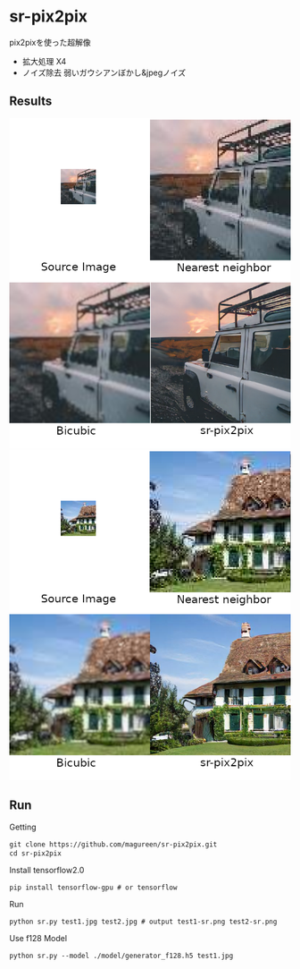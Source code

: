 # sr-pix2pix
pix2pixを使った超解像
- 拡大処理 X4
- ノイズ除去 弱いガウシアンぼかし&jpegノイズ

## Results
![demo1](https://raw.githubusercontent.com/magureen/sr-pix2pix/master/img/demo1.png)
![demo2](https://raw.githubusercontent.com/magureen/sr-pix2pix/master/img/demo2.png)

## Run
Getting
```
git clone https://github.com/magureen/sr-pix2pix.git
cd sr-pix2pix
```
Install tensorflow2.0
```
pip install tensorflow-gpu # or tensorflow
```
Run
```
python sr.py test1.jpg test2.jpg # output test1-sr.png test2-sr.png
```

Use f128 Model
```
python sr.py --model ./model/generator_f128.h5 test1.jpg
```
